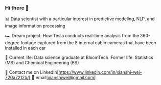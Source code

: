 ### Hi there 👋

<!--
**xianshiw/xianshiw** is a ✨ _special_ ✨ repository because its `README.md` (this file) appears on your GitHub profile.

Here are some ideas to get you started:

- 🔭 I’m currently working on ...
- 🌱 I’m currently learning ...
- 👯 I’m looking to collaborate on ...
- 🤔 I’m looking for help with ...
- 💬 Ask me about ...
- 📫 How to reach me: ...
- 😄 Pronouns: ...
- ⚡ Fun fact: ...
-->
📊 Data scientist with a particular interest in predictive modeling, NLP, and image information processing

🏎️ Dream project: How Tesla conducts real-time analysis from the 360-degree footage captured from the 8 internal cabin cameras that have been installed in each car

🧪 Current life: Data science graduate at BloomTech. Former life: Statistics (MS) and Chemical Engineering (BS)

📲 Contact me on LinkedIn[https://www.linkedin.com/in/xianshi-wei-720a7212b/] 
📧 email[xianshiwei@gmail.com]
